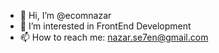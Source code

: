 - 👋 Hi, I’m @ecomnazar
- 👀 I’m interested in FrontEnd Development
- 📫 How to reach me: nazar.se7en@gmail.com

<!---
ecomnazar/ecomnazar is a ✨ special ✨ repository because its `README.md` (this file) appears on your GitHub profile.
You can click the Preview link to take a look at your changes.
--->
